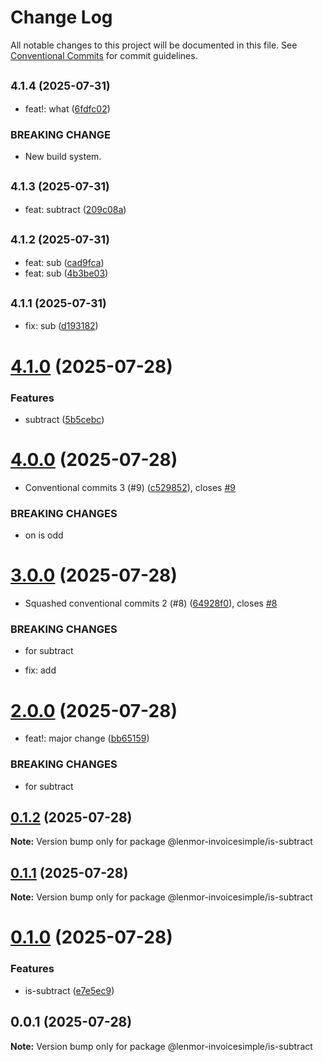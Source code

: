 # Change Log

All notable changes to this project will be documented in this file.
See [Conventional Commits](https://conventionalcommits.org) for commit guidelines.

## <small>4.1.4 (2025-07-31)</small>

- feat!: what ([6fdfc02](https://github.com/lenmor-invoicesimple/monorepo-test-4/commit/6fdfc02))

### BREAKING CHANGE

- New build system.

## <small>4.1.3 (2025-07-31)</small>

- feat: subtract ([209c08a](https://github.com/lenmor-invoicesimple/monorepo-test-4/commit/209c08a))

## <small>4.1.2 (2025-07-31)</small>

- feat: sub ([cad9fca](https://github.com/lenmor-invoicesimple/monorepo-test-4/commit/cad9fca))
- feat: sub ([4b3be03](https://github.com/lenmor-invoicesimple/monorepo-test-4/commit/4b3be03))

## <small>4.1.1 (2025-07-31)</small>

- fix: sub ([d193182](https://github.com/lenmor-invoicesimple/monorepo-test-4/commit/d193182))

# [4.1.0](https://github.com/lenmor-invoicesimple/monorepo-test-4/compare/@lenmor-invoicesimple/is-subtract@4.0.0...@lenmor-invoicesimple/is-subtract@4.1.0) (2025-07-28)

### Features

- subtract ([5b5cebc](https://github.com/lenmor-invoicesimple/monorepo-test-4/commit/5b5cebc23727e1b0d4650b5295f3d7e2ce45dff2))

# [4.0.0](https://github.com/lenmor-invoicesimple/monorepo-test-4/compare/@lenmor-invoicesimple/is-subtract@3.0.0...@lenmor-invoicesimple/is-subtract@4.0.0) (2025-07-28)

- Conventional commits 3 (#9) ([c529852](https://github.com/lenmor-invoicesimple/monorepo-test-4/commit/c529852c5638f16c199b551358c10b0d8c8303d3)), closes [#9](https://github.com/lenmor-invoicesimple/monorepo-test-4/issues/9)

### BREAKING CHANGES

- on is odd

# [3.0.0](https://github.com/lenmor-invoicesimple/monorepo-test-4/compare/@lenmor-invoicesimple/is-subtract@2.0.0...@lenmor-invoicesimple/is-subtract@3.0.0) (2025-07-28)

- Squashed conventional commits 2 (#8) ([64928f0](https://github.com/lenmor-invoicesimple/monorepo-test-4/commit/64928f07ccc138b8c7323a2c8d6fbefd24ebe4de)), closes [#8](https://github.com/lenmor-invoicesimple/monorepo-test-4/issues/8)

### BREAKING CHANGES

- for subtract

- fix: add

# [2.0.0](https://github.com/lenmor-invoicesimple/monorepo-test-4/compare/@lenmor-invoicesimple/is-subtract@0.1.2...@lenmor-invoicesimple/is-subtract@2.0.0) (2025-07-28)

- feat!: major change ([bb65159](https://github.com/lenmor-invoicesimple/monorepo-test-4/commit/bb65159ef2d8a53e3fbc871147211bb07d564754))

### BREAKING CHANGES

- for subtract

## [0.1.2](https://github.com/lenmor-invoicesimple/monorepo-test-4/compare/@lenmor-invoicesimple/is-subtract@0.1.1...@lenmor-invoicesimple/is-subtract@0.1.2) (2025-07-28)

**Note:** Version bump only for package @lenmor-invoicesimple/is-subtract

## [0.1.1](https://github.com/lenmor-invoicesimple/monorepo-test-4/compare/@lenmor-invoicesimple/is-subtract@0.1.0...@lenmor-invoicesimple/is-subtract@0.1.1) (2025-07-28)

**Note:** Version bump only for package @lenmor-invoicesimple/is-subtract

# [0.1.0](https://github.com/lenmor-invoicesimple/monorepo-test-4/compare/@lenmor-invoicesimple/is-subtract@0.0.1...@lenmor-invoicesimple/is-subtract@0.1.0) (2025-07-28)

### Features

- is-subtract ([e7e5ec9](https://github.com/lenmor-invoicesimple/monorepo-test-4/commit/e7e5ec9c73024e35b9f469ffa687884e879113b6))

## 0.0.1 (2025-07-28)

**Note:** Version bump only for package @lenmor-invoicesimple/is-subtract
